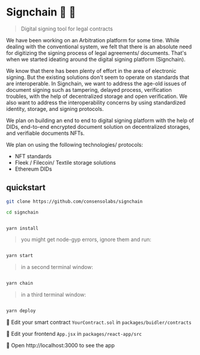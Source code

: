 # Signchain :file_folder: :key:
> Digital signing tool for legal contracts


We have been working on an Arbitration platform for some time. While dealing with the conventional system, we felt that there is an absolute need for digitizing the signing process of legal agreements/ documents. That's when we started ideating around the digital signing platform (Signchain).

We know that there has been plenty of effort in the area of electronic signing. But the existing solutions don't seem to operate on standards that are interoperable. In Signchain, we want to address the age-old issues of document signing such as tampering, delayed process, verification troubles, with the help of decentralized storage and open verification. We also want to address the interoperability concerns by using standardized identity, storage, and signing protocols.

We plan on building an end to end to digital signing platform with the help of DIDs, end-to-end encrypted document solution on decentralized storages, and verifiable documents NFTs.


We plan on using the following technologies/ protocols:

* NFT standards
* Fleek / Filecoin/ Textile storage solutions
* Ethereum DIDs


## quickstart

```bash 
git clone https://github.com/consensolabs/signchain

cd signchain
```

```bash

yarn install

```

> you might get node-gyp errors, ignore them and run:

```bash

yarn start

```

> in a second terminal window:

```bash

yarn chain

```

> in a third terminal window:

```bash

yarn deploy

```

🔏 Edit your smart contract `YourContract.sol` in `packages/buidler/contracts`

📝 Edit your frontend `App.jsx` in `packages/react-app/src`

📱 Open http://localhost:3000 to see the app
